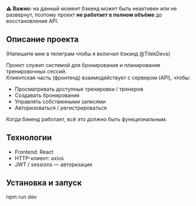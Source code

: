 **⚠️ Важно:** на данный момент бэкенд может быть неактивен или не развернут, поэтому проект **не работает в полном объёме** до восстановления API.
## Описание проекта

(Напишите мне в телеграм чтобы я включил бэкэнд @TilekDevs)

Проект служит системой для бронирования и планирования тренировочных сессий.  
Клиентская часть (фронтенд) взаимодействует с сервером (API), чтобы:

- Просматривать доступные тренировки / тренеров  
- Создавать бронирования  
- Управлять собственными записями  
- Авторизоваться / регистрироваться  

Когда бэкенд работает, всё это должно быть функциональным.

## Технологии
- Frontend: React
- HTTP-клиент: axios
- JWT / sessions — авторизация  

## Установка и запуск
npm run dev
